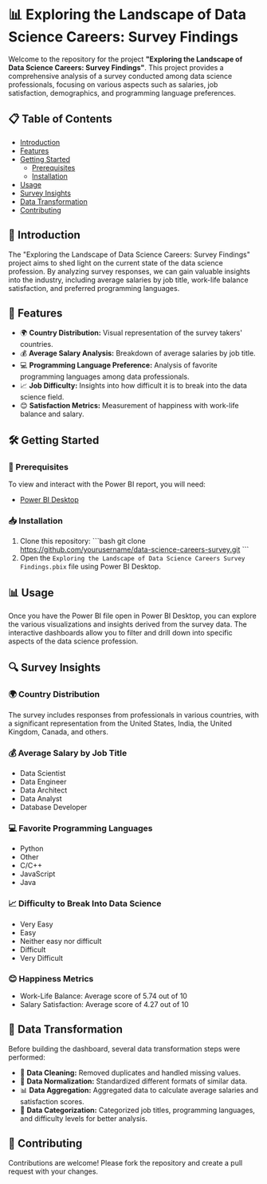 # 📊 Exploring the Landscape of Data Science Careers: Survey Findings

Welcome to the repository for the project **"Exploring the Landscape of Data Science Careers: Survey Findings"**. This project provides a comprehensive analysis of a survey conducted among data science professionals, focusing on various aspects such as salaries, job satisfaction, demographics, and programming language preferences.

## 📋 Table of Contents
- [Introduction](#introduction)
- [Features](#features)
- [Getting Started](#getting-started)
  - [Prerequisites](#prerequisites)
  - [Installation](#installation)
- [Usage](#usage)
- [Survey Insights](#survey-insights)
- [Data Transformation](#data-transformation)
- [Contributing](#contributing)

## 🌟 Introduction
The "Exploring the Landscape of Data Science Careers: Survey Findings" project aims to shed light on the current state of the data science profession. By analyzing survey responses, we can gain valuable insights into the industry, including average salaries by job title, work-life balance satisfaction, and preferred programming languages.

## 🚀 Features
- 🌍 **Country Distribution:** Visual representation of the survey takers' countries.
- 💰 **Average Salary Analysis:** Breakdown of average salaries by job title.
- 💻 **Programming Language Preference:** Analysis of favorite programming languages among data professionals.
- 📈 **Job Difficulty:** Insights into how difficult it is to break into the data science field.
- 😊 **Satisfaction Metrics:** Measurement of happiness with work-life balance and salary.

## 🛠 Getting Started

### 📝 Prerequisites
To view and interact with the Power BI report, you will need:
- [Power BI Desktop](https://powerbi.microsoft.com/desktop/)

### 📥 Installation
1. Clone this repository:
    \`\`\`bash
    git clone https://github.com/yourusername/data-science-careers-survey.git
    \`\`\`
2. Open the `Exploring the Landscape of Data Science Careers Survey Findings.pbix` file using Power BI Desktop.

## 📊 Usage
Once you have the Power BI file open in Power BI Desktop, you can explore the various visualizations and insights derived from the survey data. The interactive dashboards allow you to filter and drill down into specific aspects of the data science profession.

## 🔍 Survey Insights
### 🌍 Country Distribution
The survey includes responses from professionals in various countries, with a significant representation from the United States, India, the United Kingdom, Canada, and others.

### 💰 Average Salary by Job Title
- Data Scientist
- Data Engineer
- Data Architect
- Data Analyst
- Database Developer

### 💻 Favorite Programming Languages
- Python
- Other
- C/C++
- JavaScript
- Java

### 📈 Difficulty to Break Into Data Science
- Very Easy
- Easy
- Neither easy nor difficult
- Difficult
- Very Difficult

### 😊 Happiness Metrics
- Work-Life Balance: Average score of 5.74 out of 10
- Salary Satisfaction: Average score of 4.27 out of 10

## 🔄 Data Transformation
Before building the dashboard, several data transformation steps were performed:
- 🧹 **Data Cleaning:** Removed duplicates and handled missing values.
- 🔄 **Data Normalization:** Standardized different formats of similar data.
- 📊 **Data Aggregation:** Aggregated data to calculate average salaries and satisfaction scores.
- 🧩 **Data Categorization:** Categorized job titles, programming languages, and difficulty levels for better analysis.

## 🤝 Contributing
Contributions are welcome! Please fork the repository and create a pull request with your changes.


